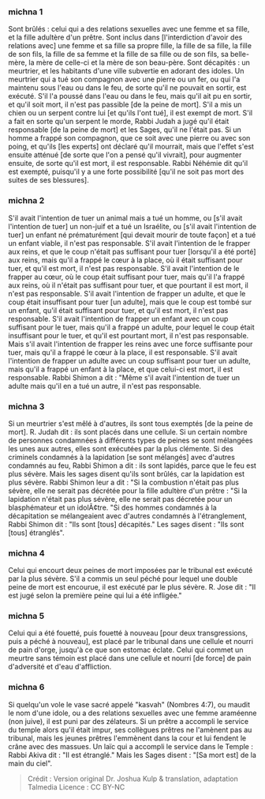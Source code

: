 
### michna 1
Sont brûlés : celui qui a des relations sexuelles avec une femme et sa fille, et la fille adultère d'un prêtre. Sont inclus dans [l'interdiction d'avoir des relations avec] une femme et sa fille sa propre fille, la fille de sa fille, la fille de son fils, la fille de sa femme et la fille de sa fille ou de son fils, sa belle-mère, la mère de celle-ci et la mère de son beau-père. Sont décapités : un meurtrier, et les habitants d'une ville subvertie en adorant des idoles. Un meurtrier qui a tué son compagnon avec une pierre ou un fer, ou qui l'a maintenu sous l'eau ou dans le feu, de sorte qu'il ne pouvait en sortir, est exécuté. S'il l'a poussé dans l'eau ou dans le feu, mais qu'il ait pu en sortir, et qu'il soit mort, il n'est pas passible [de la peine de mort]. S'il a mis un chien ou un serpent contre lui [et qu'ils l'ont tué], il est exempt de mort. S'il a fait en sorte qu'un serpent le morde, Rabbi Judah a jugé qu'il était responsable [de la peine de mort] et les Sages, qu'il ne l'était pas. Si un homme a frappé son compagnon, que ce soit avec une pierre ou avec son poing, et qu'ils [les experts] ont déclaré qu'il mourrait, mais que l'effet s'est ensuite atténué [de sorte que l'on a pensé qu'il vivrait], pour augmenter ensuite, de sorte qu'il est mort, il est responsable. Rabbi Néhémie dit qu'il est exempté, puisqu'il y a une forte possibilité [qu'il ne soit pas mort des suites de ses blessures].

### michna 2
S'il avait l'intention de tuer un animal mais a tué un homme, ou [s'il avait l'intention de tuer] un non-juif et a tué un Israélite, ou [s'il avait l'intention de tuer] un enfant né prématurément [qui devait mourir de toute façon] et a tué un enfant viable, il n'est pas responsable. S'il avait l'intention de le frapper aux reins, et que le coup n'était pas suffisant pour tuer [lorsqu'il a été porté] aux reins, mais qu'il a frappé le cœur à la place, où il était suffisant pour tuer, et qu'il est mort, il n'est pas responsable. S'il avait l'intention de le frapper au cœur, où le coup était suffisant pour tuer, mais qu'il l'a frappé aux reins, où il n'était pas suffisant pour tuer, et que pourtant il est mort, il n'est pas responsable. S'il avait l'intention de frapper un adulte, et que le coup était insuffisant pour tuer [un adulte], mais que le coup est tombé sur un enfant, qu'il était suffisant pour tuer, et qu'il est mort, il n'est pas responsable. S'il avait l'intention de frapper un enfant avec un coup suffisant pour le tuer, mais qu'il a frappé un adulte, pour lequel le coup était insuffisant pour le tuer, et qu'il est pourtant mort, il n'est pas responsable. Mais s'il avait l'intention de frapper les reins avec une force suffisante pour tuer, mais qu'il a frappé le cœur à la place, il est responsable. S'il avait l'intention de frapper un adulte avec un coup suffisant pour tuer un adulte, mais qu'il a frappé un enfant à la place, et que celui-ci est mort, il est responsable. Rabbi Shimon a dit :  "Même s'il avait l'intention de tuer un adulte mais qu'il en a tué un autre, il n'est pas responsable.

### michna 3
Si un meurtrier s'est mêlé à d'autres, ils sont tous exemptés [de la peine de mort]. R. Judah dit : ils sont placés dans une cellule. Si un certain nombre de personnes condamnées à différents types de peines se sont mélangées les unes aux autres, elles sont exécutées par la plus clémente. Si des criminels condamnés à la lapidation [se sont mélangés] avec d'autres condamnés au feu, Rabbi Shimon a dit : ils sont lapidés, parce que le feu est plus sévère. Mais les sages disent qu'ils sont brûlés, car la lapidation est plus sévère. Rabbi Shimon leur a dit :  "Si la combustion n'était pas plus sévère, elle ne serait pas décrétée pour la fille adultère d'un prêtre : "Si la lapidation n'était pas plus sévère, elle ne serait pas décretée pour un blasphémateur et un idolÃ¢tre. "Si des hommes condamnés à la décapitation se mélangeaient avec d'autres condamnés à l'étranglement, Rabbi Shimon dit :  "Ils sont [tous] décapités." Les sages disent : "Ils sont [tous] étranglés".

### michna 4
Celui qui encourt deux peines de mort imposées par le tribunal est exécuté par la plus sévère. S'il a commis un seul péché pour lequel une double peine de mort est encourue, il est exécuté par le plus sévère. R. Jose dit :  "Il est jugé selon la première peine qui lui a été infligée."

### michna 5
Celui qui a été fouetté, puis fouetté à nouveau [pour deux transgressions, puis a péché à nouveau], est placé par le tribunal dans une cellule et nourri de pain d'orge, jusqu'à ce que son estomac éclate. Celui qui commet un meurtre sans témoin est placé dans une cellule et nourri [de force] de pain d'adversité et d'eau d'affliction.

### michna 6
Si quelqu'un vole le vase sacré appelé "kasvah" (Nombres 4:7), ou maudit le nom d'une idole, ou a des relations sexuelles avec une femme araméenne (non juive), il est puni par des zélateurs. Si un prêtre a accompli le service du temple alors qu'il était impur, ses collègues prêtres ne l'amènent pas au tribunal, mais les jeunes prêtres l'emmènent dans la cour et lui fendent le crâne avec des massues. Un laïc qui a accompli le service dans le Temple : Rabbi Akiva dit : "Il est étranglé." Mais les Sages disent :  "[Sa mort est] de la main du ciel".

>Crédit : Version original Dr. Joshua Kulp & translation, adaptation Talmedia
>Licence : CC BY-NC